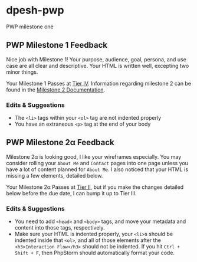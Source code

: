 # dpesh-pwp
PWP milestone one


## PWP Milestone 1 Feedback
Nice job with Milestone 1! Your purpose, audience, goal, persona, and use case are all clear and descriptive. Your HTML is written well, excepting two minor things.

Your Milestone 1 Passes at [Tier IV](https://bootcamp-coders.cnm.edu/projects/personal/rubric). Information regarding milestone 2 can be found in the [Milestone 2 Documentation](https://bootcamp-coders.cnm.edu/projects/personal/milestone-two).

### Edits &amp; Suggestions

- The `<li>` tags within your `<ol>` tag are not indented properly
- You have an extraneous `<p>` tag at the end of your body

## PWP Milestone 2&alpha; Feedback
Milestone 2&alpha; is looking good, I like your wireframes especially. You may consider rolling your `About Me` and `Contact` pages into one page unless you have a lot of content planned for `About Me`. I also noticed that your HTML is missing a few elements, detailed below.

Your Milestone 2&alpha; Passes at [Tier II](https://bootcamp-coders.cnm.edu/projects/personal/rubric), but if you make the changes detailed below before the due date, I can bump it up to Tier III.

### Edits &amp; Suggestions

- You need to add `<head>` and `<body>` tags, and move your metadata and content into those tags, respectively.
- Make sure your HTML is indented properly, your `<li>`s should be indented inside that `<ol>`, and all of those elements after the `<h3>Interaction Flow</h3>` should not be indented. If you hit `Ctrl + Shift + F`, then PhpStorm should automatically format your code.
